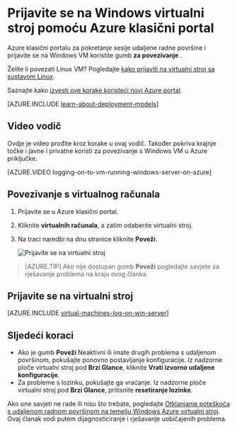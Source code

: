 <properties
    pageTitle="Prijavi se na klasični VM Azure | Microsoft Azure"
    description="Koristite Azure klasični portal za prijavu na Windows virtualni stroj stvorene pomoću modela klasični uvođenja."
    services="virtual-machines-windows"
    documentationCenter=""
    authors="cynthn"
    manager="timlt"
    editor="tysonn"
    tags="azure-service-management"/>

<tags
    ms.service="virtual-machines-windows"
    ms.workload="infrastructure-services"
    ms.tgt_pltfrm="vm-windows"
    ms.devlang="na"
    ms.topic="article"
    ms.date="07/28/2016"
    ms.author="cynthn"/>


# <a name="log-on-to-a-windows-virtual-machine-using-the-azure-classic-portal"></a>Prijavite se na Windows virtualni stroj pomoću Azure klasični portal

Azure klasični portalu za pokretanje sesije udaljene radne površine i prijavite se na Windows VM koristite gumb **za povezivanje** .

Želite li povezati Linux VM? Pogledajte [kako prijaviti na virtualni stroj sa sustavom Linux](virtual-machines-linux-mac-create-ssh-keys.md).

Saznajte kako [izvesti ove korake koristeći novi Azure portal](virtual-machines-windows-connect-logon.md).

[AZURE.INCLUDE [learn-about-deployment-models](../../includes/learn-about-deployment-models-classic-include.md)] 

## <a name="video-walkthrough"></a>Video vodič

Ovdje je video prođite kroz korake u ovaj vodič. Također pokriva krajnje točke i javne i privatne koristi za povezivanje s Windows VM u Azure priključke.

[AZURE.VIDEO logging-on-to-vm-running-windows-server-on-azure]


## <a name="connect-to-the-virtual-machine"></a>Povezivanje s virtualnog računala

1. Prijavite se u Azure klasični portal.

2. Kliknite **virtualnih računala**, a zatim odaberite virtualni stroj.

3. Na traci naredbi na dnu stranice kliknite **Poveži**.

    ![Prijavite se na virtualni stroj](./media/virtual-machines-windows-classic-connect-logon/connectwindows.png)
    
> [AZURE.TIP] Ako nije dostupan gumb **Poveži** pogledajte savjete za rješavanje problema na kraju ovog članka.

## <a name="log-on-to-the-virtual-machine"></a>Prijavite se na virtualni stroj

[AZURE.INCLUDE [virtual-machines-log-on-win-server](../../includes/virtual-machines-log-on-win-server.md)]

## <a name="next-steps"></a>Sljedeći koraci

-   Ako je gumb **Poveži** Neaktivni ili imate drugih problema s udaljenom površinom, pokušajte ponovno postavljanje konfiguracije. Iz nadzorne ploče virtualni stroj pod **Brzi Glance**, kliknite **Vrati izvorno udaljene konfiguracije**.
-   Za probleme s lozinku, pokušajte ga vraćanje. Iz nadzorne ploče virtualni stroj pod **Brzi Glance**, pritisnite **resetiranje lozinke**.

Ako one savjeti ne rade ili nisu što trebate, pogledajte [Otklanjanje poteškoća s udaljenom radnom površinom na temelju Windows Azure virtualni stroj](virtual-machines-windows-troubleshoot-rdp-connection.md). Ovaj članak vodi putem dijagnosticiranje i rješavanje uobičajenih problema.


